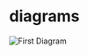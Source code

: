 # diagrams

![First Diagram](https://www.plantuml.com/plantuml/proxy?cache=no&src=https://raw.github.com/pcoliveirax/diagrams/master/test.puml)
